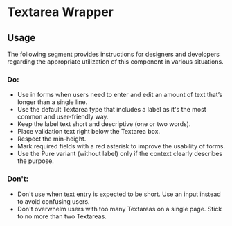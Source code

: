 # Textarea Wrapper

<TableOfContents></TableOfContents>

## Usage

The following segment provides instructions for designers and developers regarding the appropriate utilization of this
component in various situations.

### Do:

- Use in forms when users need to enter and edit an amount of text that’s longer than a single line.
- Use the default Textarea type that includes a label as it's the most common and user-friendly way.
- Keep the label text short and descriptive (one or two words).
- Place validation text right below the Textarea box.
- Respect the min-height.
- Mark required fields with a red asterisk to improve the usability of forms.
- Use the Pure variant (without label) only if the context clearly describes the purpose.

### Don't:

- Don't use when text entry is expected to be short. Use an input instead to avoid confusing users.
- Don't overwhelm users with too many Textareas on a single page. Stick to no more than two Textareas.
